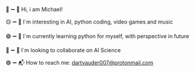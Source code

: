 🔴 ➖️ 👋 Hi, i am Michael!

🟡 ➖️ 👀 I`m interesting in AI, python coding, video games and music

🟢 ➖️ 🌱 I`m currently learning python for myself, with perspective in future

🔵 ➖️ 🦭 I`m looking to collaborate on AI Science

🟣 ➖️ 📬 How to reach me: dartvauder007@protonmail.com

